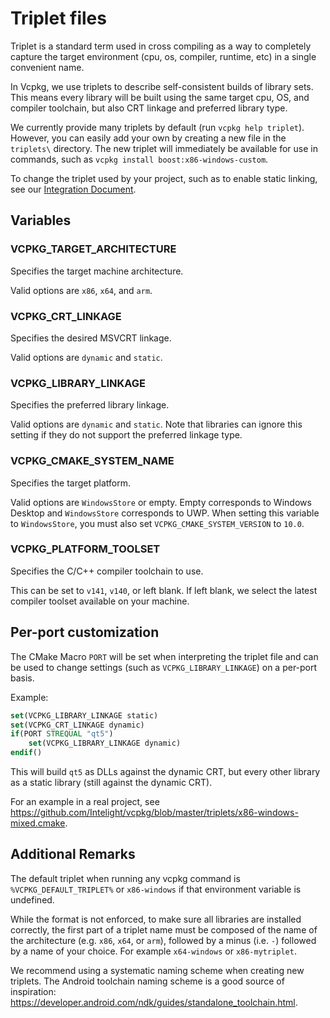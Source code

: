 # Triplet files

Triplet is a standard term used in cross compiling as a way to completely capture the target environment (cpu, os, compiler, runtime, etc) in a single convenient name.

In Vcpkg, we use triplets to describe self-consistent builds of library sets. This means every library will be built using the same target cpu, OS, and compiler toolchain, but also CRT linkage and preferred library type.

We currently provide many triplets by default (run `vcpkg help triplet`). However, you can easily add your own by creating a new file in the `triplets\` directory. The new triplet will immediately be available for use in commands, such as `vcpkg install boost:x86-windows-custom`.

To change the triplet used by your project, such as to enable static linking, see our [Integration Document](integration.md#triplet-selection).

## Variables
### VCPKG_TARGET_ARCHITECTURE
Specifies the target machine architecture.

Valid options are `x86`, `x64`, and `arm`.

### VCPKG_CRT_LINKAGE
Specifies the desired MSVCRT linkage.

Valid options are `dynamic` and `static`.

### VCPKG_LIBRARY_LINKAGE
Specifies the preferred library linkage.

Valid options are `dynamic` and `static`. Note that libraries can ignore this setting if they do not support the preferred linkage type.

### VCPKG_CMAKE_SYSTEM_NAME
Specifies the target platform.

Valid options are `WindowsStore` or empty. Empty corresponds to Windows Desktop and `WindowsStore` corresponds to UWP.
When setting this variable to `WindowsStore`, you must also set `VCPKG_CMAKE_SYSTEM_VERSION` to `10.0`.

### VCPKG_PLATFORM_TOOLSET
Specifies the C/C++ compiler toolchain to use.

This can be set to `v141`, `v140`, or left blank. If left blank, we select the latest compiler toolset available on your machine.

## Per-port customization
The CMake Macro `PORT` will be set when interpreting the triplet file and can be used to change settings (such as `VCPKG_LIBRARY_LINKAGE`) on a per-port basis.

Example:
```cmake
set(VCPKG_LIBRARY_LINKAGE static)
set(VCPKG_CRT_LINKAGE dynamic)
if(PORT STREQUAL "qt5")
    set(VCPKG_LIBRARY_LINKAGE dynamic)
endif()
```
This will build `qt5` as DLLs against the dynamic CRT, but every other library as a static library (still against the dynamic CRT).

For an example in a real project, see https://github.com/Intelight/vcpkg/blob/master/triplets/x86-windows-mixed.cmake.

## Additional Remarks
The default triplet when running any vcpkg command is `%VCPKG_DEFAULT_TRIPLET%` or `x86-windows` if that environment variable is undefined.

While the format is not enforced, to make sure all libraries are installed correctly, the first part of a triplet name must be composed of the name of the architecture (e.g. `x86`, `x64`, or `arm`), followed by a minus (i.e. `-`) followed by a name of your choice. For example `x64-windows` or `x86-mytriplet`.

We recommend using a systematic naming scheme when creating new triplets. The Android toolchain naming scheme is a good source of inspiration: https://developer.android.com/ndk/guides/standalone_toolchain.html.
